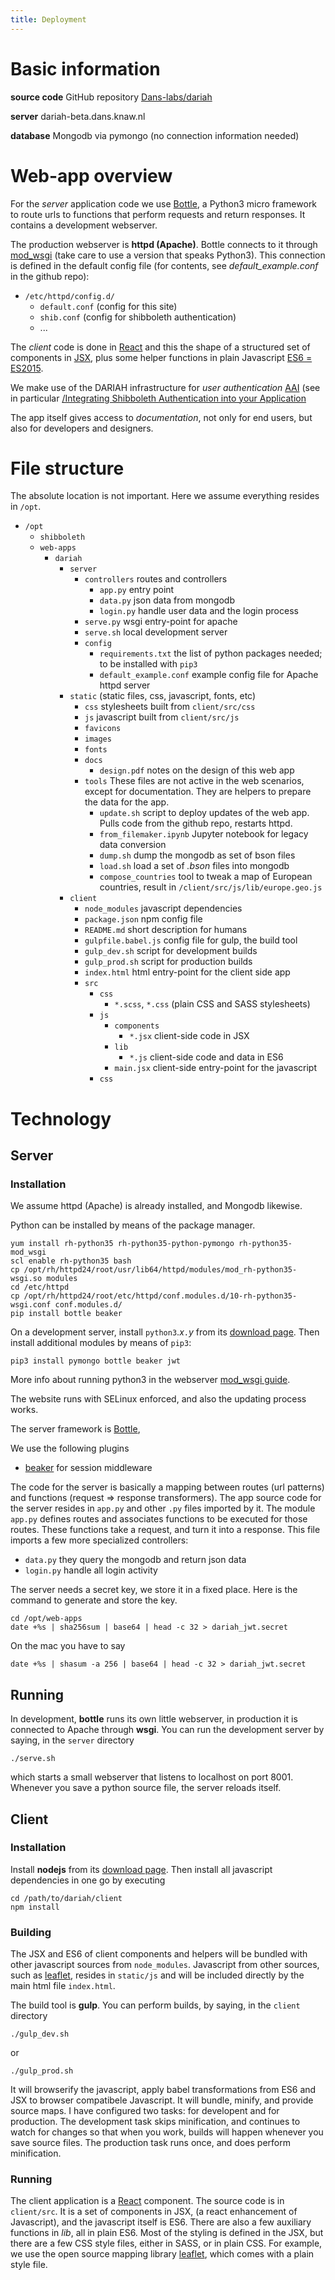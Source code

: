 ```yaml
---
title: Deployment
---
```


# Basic information

**source code** GitHub repository [Dans-labs/dariah](https://github.com/Dans-labs/dariah)

**server** dariah-beta.dans.knaw.nl

**database** Mongodb via pymongo (no connection information needed)

# Web-app overview

For the *server* application code we use
[Bottle](http://bottlepy.org/docs/dev/index.html),
a Python3 micro framework to route urls to functions that perform requests and return responses.
It contains a development webserver.

The production webserver is **httpd (Apache)**. Bottle connects to it through
[mod_wsgi](https://modwsgi.readthedocs.io/en/develop/index.html)
(take care to use a version that speaks Python3).
This connection is defined in the default config file (for contents, see *default_example.conf* in the github repo):

- `/etc/httpd/config.d/`
  - `default.conf` (config for this site)
  - `shib.conf` (config for shibboleth authentication)
  - ...

The *client* code is done in 
[React](https://facebook.github.io/react/) and this the shape of a structured set of components in
[JSX](https://facebook.github.io/react/docs/introducing-jsx.html), plus some helper
functions in plain Javascript
[ES6 = ES2015](https://babeljs.io/docs/learn-es2015/).

We make use of the DARIAH infrastructure for *user authentication* 
[AAI](https://wiki.de.dariah.eu/display/publicde/DARIAH+AAI+Documentation)
(see in particular
[/Integrating Shibboleth Authentication into your Application](https://wiki.de.dariah.eu/display/publicde/Integrating+Shibboleth+Authentication+into+your+Application)

The app itself gives access to *documentation*, not only for end users, but also for developers and designers.

# File structure

The absolute location is not important. Here we assume everything resides in `/opt`.

- `/opt`
  - `shibboleth`
  - `web-apps`
    - `dariah`
      - `server`
        - `controllers` routes and controllers
          - `app.py` entry point
          - `data.py` json data from mongodb
          - `login.py` handle user data and the login process
        - `serve.py` wsgi entry-point for apache
        - `serve.sh` local development server
        - `config`
          - `requirements.txt` the list of python packages needed; to be installed with `pip3`
          - `default_example.conf` example config file for Apache httpd server
      - `static` (static files, css, javascript, fonts, etc)
        - `css` stylesheets built from `client/src/css`
        - `js` javascript built from `client/src/js`
        - `favicons`
        - `images`
        - `fonts`
        - `docs`
          - `design.pdf` notes on the design of this web app
        - `tools` These files are not active in the web scenarios, except for documentation. 
            They are helpers to prepare the data for the app.
          - `update.sh` script to deploy updates of the web app. Pulls code from the github repo, restarts httpd.
          - `from_filemaker.ipynb` Jupyter notebook for legacy data conversion
          - `dump.sh` dump the mongodb as set of bson files
          - `load.sh` load a set of *.bson* files into mongodb
          - `compose_countries` tool to tweak a map of European countries, 
            result in `/client/src/js/lib/europe.geo.js`
      - `client`
        - `node_modules` javascript dependencies
        - `package.json` npm config file
        - `README.md` short description for humans
        - `gulpfile.babel.js` config file for gulp, the build tool
        - `gulp_dev.sh` script for development builds
        - `gulp_prod.sh` script for production builds
        - `index.html` html entry-point for the client side app
        - `src`
          - `css`
            - `*.scss`, `*.css` (plain CSS and SASS stylesheets)				
          - `js`
            - `components`
              - `*.jsx` client-side code in JSX
            - `lib`
              - `*.js` client-side code and data in ES6
            - `main.jsx` client-side entry-point for the javascript
          - `css`				

# Technology
## Server
### Installation

We assume httpd (Apache) is already installed, and Mongodb likewise.

Python can be installed by means of the package manager.

    yum install rh-python35 rh-python35-python-pymongo rh-python35-mod_wsgi
    scl enable rh-python35 bash
    cp /opt/rh/httpd24/root/usr/lib64/httpd/modules/mod_rh-python35-wsgi.so modules
    cd /etc/httpd
    cp /opt/rh/httpd24/root/etc/httpd/conf.modules.d/10-rh-python35-wsgi.conf conf.modules.d/
    pip install bottle beaker

On a development server, install `python3`.*x*`.`*y* from its
[download page](https://www.python.org/downloads/).
Then install additional modules by means of `pip3`:

    pip3 install pymongo bottle beaker jwt

More info about running python3 in the webserver
[mod_wsgi guide](https://modwsgi.readthedocs.io/en/develop/user-guides/quick-installation-guide.html).

The website runs with SELinux enforced, and also the updating process works.

The server framework is
[Bottle](http://bottlepy.org/docs/dev/index.html),

We use the following plugins

- [beaker](http://beaker.readthedocs.io/en/latest/)
  for session middleware

The code for the server is basically a mapping between routes (url patterns) and functions (request => response transformers).
The app source code for the server resides in `app.py` and other `.py` files imported by it.
The module `app.py` defines routes and associates functions to be executed for those routes.
These functions take a request, and turn it into a response.
This file imports a few more specialized controllers:

- `data.py` they query the mongodb and return json data
- `login.py` handle all login activity

The server needs a secret key, we store it in a fixed place.
Here is the command to generate and store the key.

    cd /opt/web-apps
    date +%s | sha256sum | base64 | head -c 32 > dariah_jwt.secret

On the mac you have to say

    date +%s | shasum -a 256 | base64 | head -c 32 > dariah_jwt.secret


## Running

In development, **bottle** runs its own little webserver, in production it is connected to Apache through **wsgi**.
You can run the development server by saying, in the `server` directory

    ./serve.sh

which starts a small webserver that listens to localhost on port 8001.
Whenever you save a python source file, the server reloads itself.

## Client
### Installation

Install **nodejs** from its
[download page](https://nodejs.org/en/download/).
Then install all javascript dependencies in one go by executing

    cd /path/to/dariah/client
    npm install

### Building
The JSX and ES6 of client components and helpers will be bundled with other javascript sources from `node_modules`. 
Javascript from other sources, such as
[leaflet](http://leafletjs.com),
resides in `static/js` and will be included directly by the main html file `index.html`.

The build tool is **gulp**.
You can perform builds, by saying, in the `client` directory

    ./gulp_dev.sh

or

    ./gulp_prod.sh

It will browserify the javascript, apply babel transformations from ES6 and JSX to browser compatibele Javascript.
It will bundle, minify, and provide source maps.
I have configured two tasks: for developent and for production.
The development task skips minification, and continues to watch for changes
so that when you work, builds will happen whenever you save source files.
The production task runs once, and does perform minification.

### Running
The client application is a
[React](https://facebook.github.io/react/)
component. The source code is in `client/src`.
It is a set of components in JSX, (a react enhancement of Javascript), and the javascript itself is ES6.
There are also a few auxiliary functions in *lib*, all in plain ES6.
Most of the styling is defined in the JSX, but there are a few CSS style files, either in SASS, or in plain CSS.
For example, we use the open source mapping library
[leaflet](http://leafletjs.com),
which comes with a plain style file.
